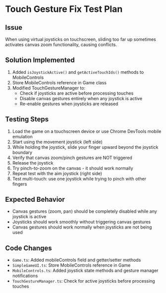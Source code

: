 # Touch Gesture Fix Test Plan

## Issue
When using virtual joysticks on touchscreen, sliding too far up sometimes activates canvas zoom functionality, causing conflicts.

## Solution Implemented
1. Added `isJoystickActive()` and `getActiveTouchIds()` methods to MobileControls
2. Store MobileControls reference in Game class
3. Modified TouchGestureManager to:
   - Check if joysticks are active before processing touches
   - Disable canvas gestures entirely when any joystick is active
   - Re-enable gestures when joysticks are released

## Testing Steps
1. Load the game on a touchscreen device or use Chrome DevTools mobile emulation
2. Start using the movement joystick (left side)
3. While holding the joystick, slide your finger upward beyond the joystick boundary
4. Verify that canvas zoom/pinch gestures are NOT triggered
5. Release the joystick
6. Try pinch-to-zoom on the canvas - it should work normally
7. Repeat test with the aim joystick (right side)
8. Test multi-touch: use one joystick while trying to pinch with other fingers

## Expected Behavior
- Canvas gestures (zoom, pan) should be completely disabled while any joystick is active
- Joysticks should work smoothly without triggering canvas gestures
- Canvas gestures should work normally when joysticks are not being used

## Code Changes
- `Game.ts`: Added mobileControls field and getter/setter methods
- `SimpleGameUI.ts`: Store MobileControls reference in Game
- `MobileControls.ts`: Added joystick state methods and gesture manager notifications
- `TouchGestureManager.ts`: Check for active joysticks before processing touches